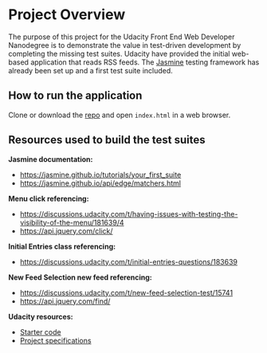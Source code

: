 # Project Overview

The purpose of this project for the Udacity Front End Web Developer Nanodegree is to demonstrate the value in test-driven development by completing the missing test suites. Udacity have provided the initial web-based application that reads RSS feeds. The [Jasmine](http://jasmine.github.io/) testing framework has already been set up and a first test suite included.


## How to run the application

Clone or download the [repo](https://github.com/josephine-mattina/feed-reader-testing) and open `index.html` in a web browser.


## Resources used to build the test suites

**Jasmine documentation:**
- https://jasmine.github.io/tutorials/your_first_suite
- https://jasmine.github.io/api/edge/matchers.html

**Menu click referencing:**
- https://discussions.udacity.com/t/having-issues-with-testing-the-visibility-of-the-menu/181639/4
- https://api.jquery.com/click/

**Initial Entries class referencing:**
- https://discussions.udacity.com/t/initial-entries-questions/183639

**New Feed Selection new feed referencing:**
- https://discussions.udacity.com/t/new-feed-selection-test/15741
- https://api.jquery.com/find/

**Udacity resources:**
- [Starter code](https://github.com/udacity/frontend-nanodegree-feedreader)
- [Project specifications](https://review.udacity.com/#!/rubrics/18/view)